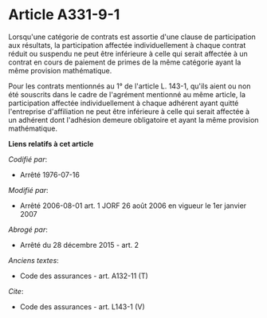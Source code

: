 # Article A331-9-1

Lorsqu'une catégorie de contrats est assortie d'une clause de participation aux résultats, la participation affectée
individuellement à chaque contrat réduit ou suspendu ne peut être inférieure à celle qui serait affectée à un contrat en
cours de paiement de primes de la même catégorie ayant la même provision mathématique. 

Pour les contrats mentionnés au 1° de l'article L. 143-1, qu'ils aient ou non été souscrits dans le cadre de l'agrément
mentionné au même article, la participation affectée individuellement à chaque adhérent ayant quitté l'entreprise
d'affiliation ne peut être inférieure à celle qui serait affectée à un adhérent dont l'adhésion demeure obligatoire et ayant
la même provision mathématique.

**Liens relatifs à cet article**

_Codifié par_:

  - Arrêté 1976-07-16

_Modifié par_:

  - Arrêté 2006-08-01 art. 1 JORF 26 août 2006 en vigueur le 1er janvier 2007

_Abrogé par_:

  - Arrêté du 28 décembre 2015 - art. 2

_Anciens textes_:

  - Code des assurances - art. A132-11 (T)

_Cite_:

  - Code des assurances - art. L143-1 (V)
